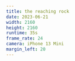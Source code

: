 ```yaml
---
title: the reaching rock
date: 2023-06-21
width: 2160
height: 2160
runtime: 35s
frame_rate: 24
camera: iPhone 13 Mini
margin_left: 20
---
```

